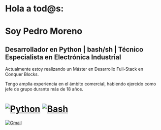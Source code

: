 # Hola a tod@s:
# Soy Pedro Moreno

## Desarrollador en Python | bash/sh | Técnico Especialista en Electrónica Industrial

Actualmente estoy realizando un Máster en Desarrollo Full-Stack en Conquer Blocks.

Tengo amplia experiencia en el ámbito comercial, habiendo ejercido como jefe de grupo durante más de 18 años.

# [![Python](https://img.shields.io/badge/Python-yellow?style=for-the-badge&logo=python&logoColor=&labelColor=101010)]() [![Bash](https://img.shields.io/badge/bash-4EAA25?style=for-the-badge&logo=gnu-bash&logoColor=white&labelColor=101010)]()

[![Gmail](https://img.shields.io/badge/Email%20personal-white?style=for-the-badge&logo=gmail&logoColor=red&label=pedromoreno2x%40gmail.com&labelColor=black&color=%23EA4339)](mailto:pedromoreno2x@gmail.com)

